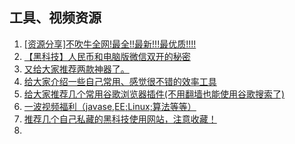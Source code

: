 ## 工具、视频资源

1. [[资源分享]不吹牛全网!最全!!最新!!!最优质!!!!](https://mp.weixin.qq.com/s?__biz=MzUxNzg0MDc1Mg==&mid=2247484319&idx=1&sn=a8d42080815b5355f8faba48943d6ddb&chksm=f9934980cee4c09628e8e75402c62b804669888846c99df5ed78ac597a4562286a6b5d4fdf26&scene=21#wechat_redirect/)
2. [【黑科技】人民币和电脑版微信双开的秘密](https://mp.weixin.qq.com/s?__biz=MzUxNzg0MDc1Mg==&mid=2247484177&idx=1&sn=3caca7f32ab5e22efef97149e000069a&chksm=f993490ecee4c018f932df232ec0fd83fa9e1154d1cb5e71f87a3d247b7d062b32fa20b41b3c&scene=21#wechat_redirect)
3. [又给大家推荐两款神器了。](https://mp.weixin.qq.com/s?__biz=MzUxNzg0MDc1Mg==&mid=2247484144&idx=1&sn=5f69d696e5b192edc8923846225e66a0&chksm=f99348efcee4c1f9b50615f42d0f13694e1cb865163afb7c5e2b0d6a5ac3242b8e2af15568f5&scene=21#wechat_redirect)
4. [给大家介绍一些自己常用、感觉很不错的效率工具](https://mp.weixin.qq.com/s?__biz=MzUxNzg0MDc1Mg==&mid=2247484037&idx=1&sn=d8289b6909ee82b61059aab67fb8e4a1&chksm=f993489acee4c18c39cd324e981eee7512ca2a8a00d975c63c45ecfd3a97e5b0619119292341&scene=21#wechat_redirect)
5. [给大家推荐几个常用谷歌浏览器插件(不用翻墙也能使用谷歌搜索了)](https://mp.weixin.qq.com/s?__biz=MzUxNzg0MDc1Mg==&mid=2247484004&idx=1&sn=67081fbe90eb4768f4e3b325a9344628&chksm=f993487bcee4c16dce05bee4e91f8202f56138399223dde644e405e16a583c801e70788d3d19&scene=21#wechat_redirect)
6. [一波视频福利（javase,EE;Linux;算法等等）](https://mp.weixin.qq.com/s?__biz=MzUxNzg0MDc1Mg==&mid=2247483754&idx=1&sn=cf5f9dd6149a92411607d6e2ba8a13f6&chksm=f9934b75cee4c26345d8783114a7592a1fd06b8b906a98f41350c6fad0f279719227dcdb6a42&scene=21#wechat_redirect)
7. [推荐几个自己私藏的黑科技使用网站，注意收藏！](https://mp.weixin.qq.com/s?__biz=MzUxNzg0MDc1Mg==&mid=2247484911&idx=1&sn=da69fcdb22be12e315cbf5029ed3cd6d&chksm=f9934ff0cee4c6e691f064f8bfd5529871d27f2b681bbef7e8bf808cbae01da8922f73d265fa&token=1997642097&lang=zh_CN#rd)
8. []()
